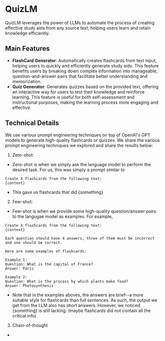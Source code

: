 # QuizLM

QuizLM leverages the power of LLMs to automate the process of creating effective study aids from any source text, helping users learn and retain knowledge efficiently.

## Main Features
- **FlashCard Generator**: Automatically creates flashcards from text input, helping users to quickly and efficiently generate study aids. This feature benefits users by breaking down complex information into manageable, question-and-answer pairs that facilitate better understanding and memorization.
- **Quiz Generator**: Generates quizzes based on the provided text, offering an interactive way for users to test their knowledge and reinforce learning. This feature is useful for both self-assessment and instructional purposes, making the learning process more engaging and effective.

## Technical Details
We use various prompt engineering techniques on top of OpenAI's GPT models to generate high-quality flashcards or quizzes. We share the various prompt engineering techniques we explored and share the results below:

1. Zero-shot:
- Zero-shot is when we simply ask the language model to perform the desired task. For us, this was simply a prompt similar to
```
Create X flashcards from the following text:
{context}
```
- This gave us flashcards that did {something}

2. Few-shot:
- Few-shot is when we provide some high-quality question/answer pairs to the langugae model as examples. For example,
```
Create X flashcards from the following text:
{context}

Each question should have 4 answers, three of them must be incorrect and one should be correct.

Here are some examples of flashcards:

Example 1:
Question: What is the capital of France?
Answer: Paris

Example 2:
Question: What is the process by which plants make food?
Answer: Photosynthesis
```
- Note that in the examples aboves, the answers are brief--a more suitable style for flashcards than full sentences. As such, the output we get from the LLM also has short answers. However, we noticed {something} is still lacking. (maybe flashcards did not contain all the critical info)

3. Chain-of-thought
- 